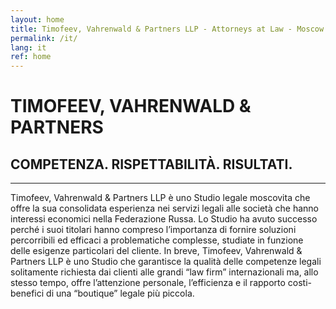 ```yaml
---
layout: home
title: Timofeev, Vahrenwald & Partners LLP - Attorneys at Law - Moscow Law Firm
permalink: /it/
lang: it
ref: home
---
```


# TIMOFEEV, VAHRENWALD &amp; PARTNERS

## COMPETENZA. RISPETTABILITÀ. RISULTATI.
---
Timofeev, Vahrenwald & Partners LLP è uno Studio legale moscovita che offre la sua consolidata esperienza nei servizi legali alle società che hanno interessi economici nella Federazione Russa. Lo Studio ha avuto successo perché i suoi titolari hanno compreso l’importanza di fornire soluzioni percorribili ed efficaci a problematiche complesse, studiate in funzione delle esigenze particolari del cliente. In breve, Timofeev, Vahrenwald & Partners LLP è uno Studio che garantisce la qualità delle competenze legali solitamente richiesta dai clienti alle grandi “law firm” internazionali ma, allo stesso tempo, offre l’attenzione personale, l’efficienza e il rapporto costi-benefici di una “boutique” legale più piccola.
